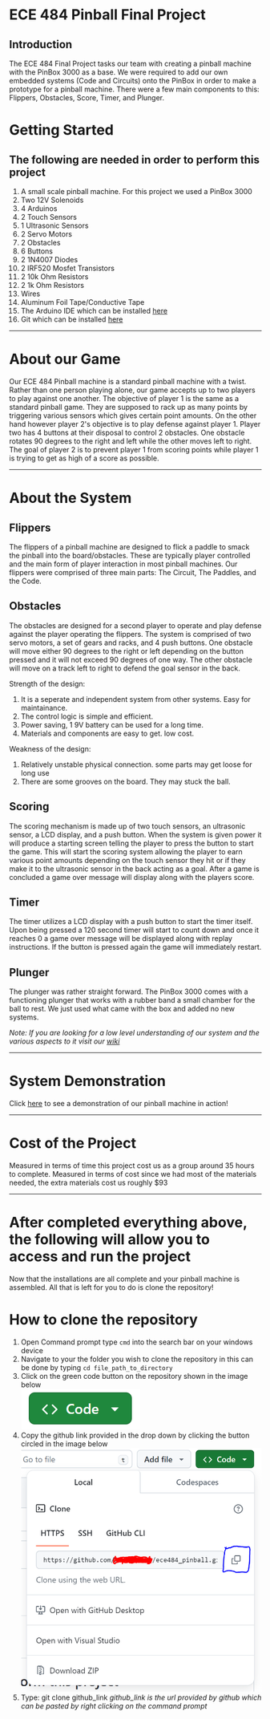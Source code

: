 # ECE 484 Pinball Final Project

## Introduction
The ECE 484 Final Project tasks our team with creating a pinball machine with the PinBox 3000 as a base. We were required to add our own embedded systems (Code and Circuits) onto the PinBox in order to make a prototype for a pinball machine. There were a few main components to this: Flippers, Obstacles, Score, Timer, and Plunger.

# Getting Started
## The following are needed in order to perform this project
1. A small scale pinball machine. For this project we used a PinBox 3000
2. Two 12V Solenoids
3. 4 Arduinos
4. 2 Touch Sensors
5. 1 Ultrasonic Sensors
6. 2 Servo Motors
7. 2 Obstacles
8. 6 Buttons
9. 2 1N4007 Diodes
10. 2 IRF520 Mosfet Transistors
11. 2 10k Ohm Resistors
12. 2 1k Ohm Resistors
13. Wires
14. Aluminum Foil Tape/Conductive Tape
15. The Arduino IDE which can be installed [here](https://www.arduino.cc/en/software)
16. Git which can be installed [here](https://git-scm.com/downloads)

---
# About our Game
Our ECE 484 Pinball machine is a standard pinball machine with a twist. Rather than one person playing alone, our game accepts up to two players to play against one another. The objective of player 1 is the same as a standard pinball game. They are supposed to rack up as many points by triggering various sensors which gives certain point amounts. On the other hand however player 2's objective is to play defense against player 1. Player two has 4 buttons at their disposal to control 2 obstacles. One obstacle rotates 90 degrees to the right and left while the other moves left to right. The goal of player 2 is to prevent player 1 from scoring points while player 1 is trying to get as high of a score as possible.

---
# About the System
## Flippers
The flippers of a pinball machine are designed to flick a paddle to smack the pinball into the board/obstacles. These are typically player controlled and the main form of player interaction in most pinball machines. Our flippers were comprised of three main parts: The Circuit, The Paddles, and the Code.

## Obstacles
The obstacles are designed for a second player to operate and play defense against the player operating the flippers. The system is comprised of two servo motors, a set of gears and racks, and 4 push buttons. One obstacle will move either 90 degrees to the right or left depending on the button pressed and it will not exceed 90 degrees of one way. The other obstacle will move on a track left to right to defend the goal sensor in the back. 

Strength of the design:
1. It is a seperate and independent system from other systems. Easy for maintainance.
2. The control logic is simple and efficient.
3. Power saving, 1 9V battery can be used for a long time.
4. Materials and components are easy to get. low cost.

Weakness of the design:
1. Relatively unstable physical connection. some parts may get loose for long use
2. There are some grooves on the board. They may stuck the ball.

## Scoring
The scoring mechanism is made up of two touch sensors, an ultrasonic sensor, a LCD display, and a push button. When the system is given power it will produce a starting screen telling the player to press the button to start the game. This will start the scoring system allowing the player to earn various point amounts depending on the touch sensor they hit or if they make it to the ultrasonic sensor in the back acting as a goal. After a game is concluded a game over message will display along with the players score. 

## Timer
The timer utilizes a LCD display with a push button to start the timer itself. Upon being pressed a 120 second timer will start to count down and once it reaches 0 a game over message will be displayed along with replay instructions. If the button is pressed again the game will immediately restart.

## Plunger
The plunger was rather straight forward. The PinBox 3000 comes with a functioning plunger that works with a rubber band a small chamber for the ball to rest. We just used what came with the box and added no new systems.

*Note: If you are looking for a low level understanding of our system and the various aspects to it visit our [wiki](https://github.com/MOconnorUS/ece484_pinball/wiki)*

---
# System Demonstration
Click [here](https://youtube.com/shorts/OXTufG6oEbY?feature=share) to see a demonstration of our pinball machine in action!

---
# Cost of the Project
Measured in terms of time this project cost us as a group around 35 hours to complete. Measured in terms of cost since we had most of the materials needed, the extra materials cost us roughly $93

---
# After completed everything above, the following will allow you to access and run the project
Now that the installations are all complete and your pinball machine is assembled. All that is left for you to do is clone the repository!

# How to clone the repository
1. Open Command prompt type `cmd` into the search bar on your windows device
2. Navigate to your the folder you wish to clone the repository in this can be done by typing `cd file_path_to_directory`
3. Click on the green code button on the repository shown in the image below  
![Green Code Button](/assets/images/code_button.PNG "Green Code Button")
4. Copy the github link provided in the drop down by clicking the button circled in the image below  
![Copy Clone URL](/assets/images/copy_clone.PNG "Copy Clone URL")
5. Type: git clone github_link *github_link is the url provided by github which can be pasted by right clicking on the command prompt*
